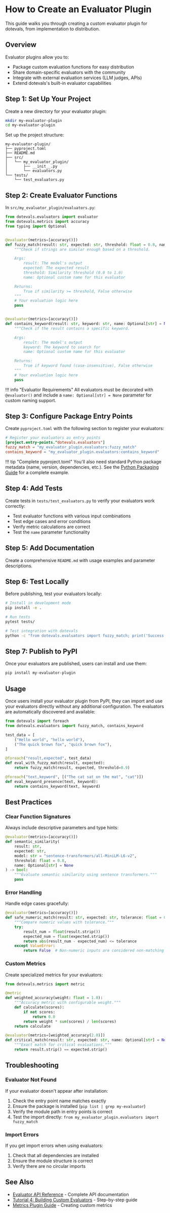 # How to Create an Evaluator Plugin

This guide walks you through creating a custom evaluator plugin for dotevals, from implementation to distribution.

## Overview

Evaluator plugins allow you to:

- Package custom evaluation functions for easy distribution
- Share domain-specific evaluators with the community
- Integrate with external evaluation services (LLM judges, APIs)
- Extend dotevals's built-in evaluator capabilities

## Step 1: Set Up Your Project

Create a new directory for your evaluator plugin:

```bash
mkdir my-evaluator-plugin
cd my-evaluator-plugin
```

Set up the project structure:

```
my-evaluator-plugin/
├── pyproject.toml
├── README.md
├── src/
│   └── my_evaluator_plugin/
│       ├── __init__.py
│       └── evaluators.py
└── tests/
    └── test_evaluators.py
```

## Step 2: Create Evaluator Functions

In `src/my_evaluator_plugin/evaluators.py`:

```python
from dotevals.evaluators import evaluator
from dotevals.metrics import accuracy
from typing import Optional


@evaluator(metrics=[accuracy()])
def fuzzy_match(result: str, expected: str, threshold: float = 0.8, name: Optional[str] = None) -> bool:
    """Check if strings are similar enough based on a threshold.

    Args:
        result: The model's output
        expected: The expected result
        threshold: Similarity threshold (0.0 to 1.0)
        name: Optional custom name for this evaluator

    Returns:
        True if similarity >= threshold, False otherwise
    """
    # Your evaluation logic here
    pass


@evaluator(metrics=[accuracy()])
def contains_keyword(result: str, keyword: str, name: Optional[str] = None) -> bool:
    """Check if the result contains a specific keyword.

    Args:
        result: The model's output
        keyword: The keyword to search for
        name: Optional custom name for this evaluator

    Returns:
        True if keyword found (case-insensitive), False otherwise
    """
    # Your evaluation logic here
    pass
```

!!! info "Evaluator Requirements"
    All evaluators must be decorated with `@evaluator()` and include a `name: Optional[str] = None` parameter for custom naming support.

## Step 3: Configure Package Entry Points

Create `pyproject.toml` with the following section to register your evaluators:

```toml
# Register your evaluators as entry points
[project.entry-points."dotevals.evaluators"]
fuzzy_match = "my_evaluator_plugin.evaluators:fuzzy_match"
contains_keyword = "my_evaluator_plugin.evaluators:contains_keyword"
```

!!! tip "Complete pyproject.toml"
    You'll also need standard Python package metadata (name, version, dependencies, etc.). See the [Python Packaging Guide](https://packaging.python.org/en/latest/tutorials/packaging-projects/) for a complete example.

## Step 4: Add Tests

Create tests in `tests/test_evaluators.py` to verify your evaluators work correctly:

- Test evaluator functions with various input combinations
- Test edge cases and error conditions
- Verify metric calculations are correct
- Test the `name` parameter functionality

## Step 5: Add Documentation

Create a comprehensive `README.md` with usage examples and parameter descriptions.

## Step 6: Test Locally

Before publishing, test your evaluators locally:

```bash
# Install in development mode
pip install -e .

# Run tests
pytest tests/

# Test integration with dotevals
python -c "from dotevals.evaluators import fuzzy_match; print('Success!')"
```

## Step 7: Publish to PyPI

Once your evaluators are published, users can install and use them:

```bash
pip install my-evaluator-plugin
```

## Usage

Once users install your evaluator plugin from PyPI, they can import and use your evaluators directly without any additional configuration. The evaluators are automatically discovered and available:

```python
from dotevals import foreach
from dotevals.evaluators import fuzzy_match, contains_keyword

test_data = [
    ("Hello world", "hello world"),
    ("The quick brown fox", "quick brown fox"),
]

@foreach("result,expected", test_data)
def eval_with_fuzzy_match(result, expected):
    return fuzzy_match(result, expected, threshold=0.9)

@foreach("text,keyword", [("The cat sat on the mat", "cat")])
def eval_keyword_presence(text, keyword):
    return contains_keyword(text, keyword)
```

## Best Practices

### Clear Function Signatures

Always include descriptive parameters and type hints:

```python
@evaluator(metrics=[accuracy()])
def semantic_similarity(
    result: str,
    expected: str,
    model: str = "sentence-transformers/all-MiniLM-L6-v2",
    threshold: float = 0.8,
    name: Optional[str] = None
) -> bool:
    """Evaluate semantic similarity using sentence transformers."""
    pass
```

### Error Handling

Handle edge cases gracefully:

```python
@evaluator(metrics=[accuracy()])
def safe_numeric_match(result: str, expected: str, tolerance: float = 0.01, name: Optional[str] = None) -> bool:
    """Compare numeric values with tolerance."""
    try:
        result_num = float(result.strip())
        expected_num = float(expected.strip())
        return abs(result_num - expected_num) <= tolerance
    except ValueError:
        return False  # Non-numeric inputs are considered non-matching
```

### Custom Metrics

Create specialized metrics for your evaluators:

```python
from dotevals.metrics import metric

@metric
def weighted_accuracy(weight: float = 1.0):
    """Accuracy metric with configurable weight."""
    def calculate(scores):
        if not scores:
            return 0.0
        return weight * sum(scores) / len(scores)
    return calculate

@evaluator(metrics=[weighted_accuracy(2.0)])
def critical_match(result: str, expected: str, name: Optional[str] = None) -> bool:
    """Exact match for critical evaluations."""
    return result.strip() == expected.strip()
```

## Troubleshooting

### Evaluator Not Found

If your evaluator doesn't appear after installation:

1. Check the entry point name matches exactly
2. Ensure the package is installed (`pip list | grep my-evaluator`)
3. Verify the module path in entry points is correct
4. Test the import directly: `from my_evaluator_plugin.evaluators import fuzzy_match`

### Import Errors

If you get import errors when using evaluators:

1. Check that all dependencies are installed
2. Ensure the module structure is correct
3. Verify there are no circular imports

## See Also

- [Evaluator API Reference](../../reference/evaluators.md) - Complete API documentation
- [Tutorial 4: Building Custom Evaluators](../../tutorials/04-building-custom-evaluators.md) - Step-by-step guide
- [Metrics Plugin Guide](create-metrics-plugin.md) - Creating custom metrics
